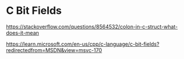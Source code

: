 # C Bit Fields

https://stackoverflow.com/questions/8564532/colon-in-c-struct-what-does-it-mean

https://learn.microsoft.com/en-us/cpp/c-language/c-bit-fields?redirectedfrom=MSDN&view=msvc-170

